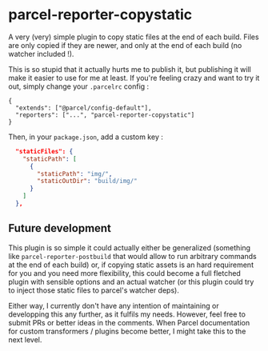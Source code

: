 # parcel-reporter-copystatic

A very (very) simple plugin to copy static files at the end of each build. Files are only copied if they are newer, and only at the end of each build (no watcher included !).

This is so stupid that it actually hurts me to publish it, but publishing it will make it easier to use for me at least.
If you're feeling crazy and want to try it out, simply change your `.parcelrc` config :

```.parcelrc
{
  "extends": ["@parcel/config-default"],
  "reporters": ["...", "parcel-reporter-copystatic"]
}
```

Then, in your `package.json`, add a custom key :

```package.json
  "staticFiles": {
    "staticPath": [
      {
        "staticPath": "img/",
        "staticOutDir": "build/img/"
      }
    ]
  },
```

## Future development

This plugin is so simple it could actually either be generalized (something like `parcel-reporter-postbuild` that would allow to run arbitrary commands at the end of each build) or, if copying static assets is an hard requirement for you and you need more flexibility, this could become a full fletched plugin with sensible options and an actual watcher (or this plugin could try to inject those static files to parcel's watcher deps).

Either way, I currently don't have any intention of maintaining or developping this any further, as it fulfils my needs. However, feel free to submit PRs or better ideas in the comments. When Parcel documentation for custom transformers / plugins become better, I might take this to the next level.
